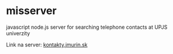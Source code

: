 # misserver
javascript node.js server for searching telephone contacts at UPJS univerzity

Link na server: [kontakty.jmurin.sk](http://kontakty.jmurin.sk)

